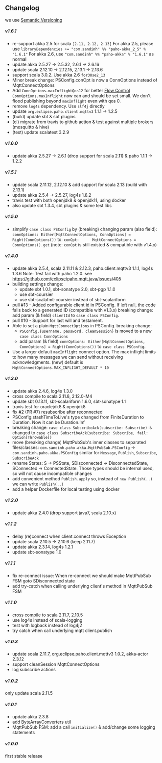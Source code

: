 ## Changelog
we use [Semantic Versioning](http://semver.org/)

##### v1.6.1
+ re-support akka 2.5 for scala `[2.11, 2.12, 2.13]`
  For akka 2.5, please use `libraryDependencies += "com.sandinh" %% "paho-akka_2_5" % "1.6.1"`
  For akka 2.6, use `"com.sandinh" %% "paho-akka" % "1.6.1"` as normal
+ update akka 2.5.27 -> 2.5.32, 2.6.1 -> 2.6.16
+ update scala 2.12.10 -> 2.12.15, 2.13.1 -> 2.13.6
+ support scala 3.0.2. Use akka 2.6 `for3Use2_13`
+ Minor break change: PSConfig.conOpt is now a ConnOptions instead of MqttConnectOptions
+ Add `ConnOptions.maxInflightQos12` for better [Flow Control](https://docs.oasis-open.org/mqtt/mqtt/v5.0/os/mqtt-v5.0-os.html#_Toc3901251)
  `ConnOptions.maxInflight` now can and should be set small. We don't flood publishing beyond `maxInflight` even with qos 0.
+ remove `log4s` dependency. Use `slf4j` directly
+ update `org.eclipse.paho.client.mqttv3` 1.1.1 -> 1.2.5
+ (build) update sbt & sbt plugins
+ (ci) migrate from travis to github action & test against multiple brokers (mosquitto & hive)
+ (test) update scalatest 3.2.9

##### v1.6.0
+ update akka 2.5.27 -> 2.6.1 (drop support for scala 2.11) & paho 1.1.1 -> 1.2.2

##### v1.5.1
+ update scala 2.11.12, 2.12.10 & add support for scala 2.13 (build with 2.13.1)
+ update akka 2.5.4 -> 2.5.27, log4s 1.8.2
+ travis test with both openjdk8 & openjdk11, using docker
+ also update sbt 1.3.4, sbt plugins & some test libs

##### v1.5.0
+ simplify `case class PSConfig` by (breaking) changing param (also field):
  `connOptions: Either[MqttConnectOptions, ConnOptions] = Right(ConnOptions())` to:
  `conOpt:      MqttConnectOptions = ConnOptions().get`
  (note: `conOpt` is still existed & compatible with v1.4.x)

##### v1.4.0
+ update akka 2.5.4, scala 2.11.11 & 2.12.3, paho.client.mqttv3 1.1.1, log4s 1.3.6
  Note: Test fail with paho 1.2.0. see https://github.com/eclipse/paho.mqtt.java/issues/405
+ building settings change:
  - update sbt 1.0.1, sbt-sonatype 2.0, sbt-pgp 1.1.0
  - use sbt-coursier
  - use sbt-scalafmt-coursier instead of sbt-scalariform
+ pull #13 - Added configurable client id in PSConfig. If left null, the code falls back to a generated ID (compatible with v1.3.x)
  breaking change: add param (& field) `clientId` to `case class PSConfig`. 
+ pull #10 - Support for last will and testament.
+ Able to set a plain `MqttConnectOptions` in PSConfig.
  breaking change:
  - `PSConfig.{username, password, cleanSession}` is moved to a new `case class ConnOptions`
  - add param (& field) `connOptions: Either[MqttConnectOptions, ConnOptions] = Right(ConnOptions())` to `case class PSConfig`.
+ Use a larger default `maxInflight` connect option.
  The max inflight limits to how many messages we can send without receiving acknowledgments.
  (new) default is `MqttConnectOptions.MAX_INFLIGHT_DEFAULT * 10`

##### v1.3.0
+ update akka 2.4.6, log4s 1.3.0
+ cross compile to scala 2.11.8, 2.12.0-M4
+ update sbt 0.13.11, sbt-scalariform 1.6.0, sbt-sonatype 1.1
+ travis test for oraclejdk8 & openjdk8
+ fix #2 (PR #7) resubscribe after reconnected
+ PSConfig.stashTimeToLive's type changed from FiniteDuration to Duration. Now it can be Duration.Inf
+ breaking change: `case class SubscribeAck(subscribe: Subscribe)` is changed to
 `case class SubscribeAck(subscribe: Subscribe, fail: Option[Throwable])`
+ move (breaking change) MqttPubSub's inner classes to separated files/classes:
  `com.sandinh.paho.akka.MqttPubSub.PSConfig` -> `com.sandinh.paho.akka.PSConfig`
  similar for `Message`, `Publish`, `Subscribe`, `SubscribeAck`
+ rename States: S -> PSState, SDisconnected -> DisconnectedState, SConnected -> ConnectedState.
  Those types should be internal used, so will not cause incompatible changes
+ add convenient method `Publish.apply` so, instead of `new Publish(..)` we can write `Publish(..)`
+ add a helper Dockerfile for local testing using docker

##### v1.2.0
+ update akka 2.4.0 (drop support java7, scala 2.10.x)

##### v1.1.2
+ delay (re)connect when client.connect throws Exception 
+ update scala 2.10.5 -> 2.10.6 (keep 2.11.7)
+ update akka 2.3.14, log4s 1.2.1
+ update sbt-sonatype 1.0

##### v1.1.1
+ fix re-connect issue: When re-connect we should make MqttPubSub FSM goto SDisconnected state
+ add try-catch when calling underlying client's method in MqttPubSub FSM

##### v1.1.0
+ cross compile to scala 2.11.7, 2.10.5
+ use log4s instead of scala-logging
+ test with logback instead of log4j2
+ try catch when call underlying mqtt client.publish

##### v1.0.3
+ update scala 2.11.7, org.eclipse.paho.client.mqttv3 1.0.2, akka-actor 2.3.12
+ support cleanSession MqttConnectOptions
+ log subscribe actions

##### v1.0.2
only update scala 2.11.5

##### v1.0.1
+ update akka 2.3.8
+ add ByteArrayConverters util
+ MqttPubSub FSM: add a call `initialize()` & add/change some logging statements

##### v1.0.0
first stable release
